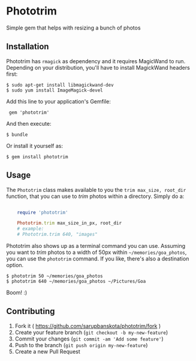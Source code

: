 # Phototrim

Simple gem that helps with resizing a bunch of photos

## Installation

Phototrim has `rmagick` as dependency and it requires MagicWand to run. Depending on your distribution, you'll have to install MagickWand headers first:


	$ sudo apt-get install libmagickwand-dev
	$ sudo yum install ImageMagick-devel


Add this line to your application's Gemfile:

     gem 'phototrim'

And then execute:

    $ bundle

Or install it yourself as:

    $ gem install phototrim

## Usage

The `Phototrim` class makes available to you the `trim max_size, root_dir` function, that you can use to *trim* photos within a directory. Simply do a:
		
```ruby

	require 'phototrim'

	Phototrim.trim max_size_in_px, root_dir
	# example: 
	# Phototrim.trim 640, "images" 

```

Phototrim also shows up as a terminal command you can use. Assuming you want to *trim* photos to a width of 50px within `~/memories/goa_photos`, you can use the `phototrim` command. If you like, there's also a destination option.
	
	$ phototrim 50 ~/memories/goa_photos
	$ phototrim 640 ~/memories/goa_photos ~/Pictures/Goa        

Boom! :)

## Contributing

1. Fork it ( https://github.com/sarupbanskota/phototrim/fork )
2. Create your feature branch (`git checkout -b my-new-feature`)
3. Commit your changes (`git commit -am 'Add some feature'`)
4. Push to the branch (`git push origin my-new-feature`)
5. Create a new Pull Request
